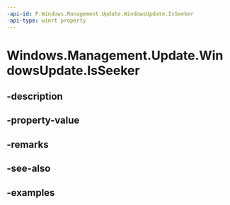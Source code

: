 ```yaml
---
-api-id: P:Windows.Management.Update.WindowsUpdate.IsSeeker
-api-type: winrt property
---
```


# Windows.Management.Update.WindowsUpdate.IsSeeker

<!--
public bool IsSeeker { get; }
-->


## -description

## -property-value

## -remarks

## -see-also

## -examples


